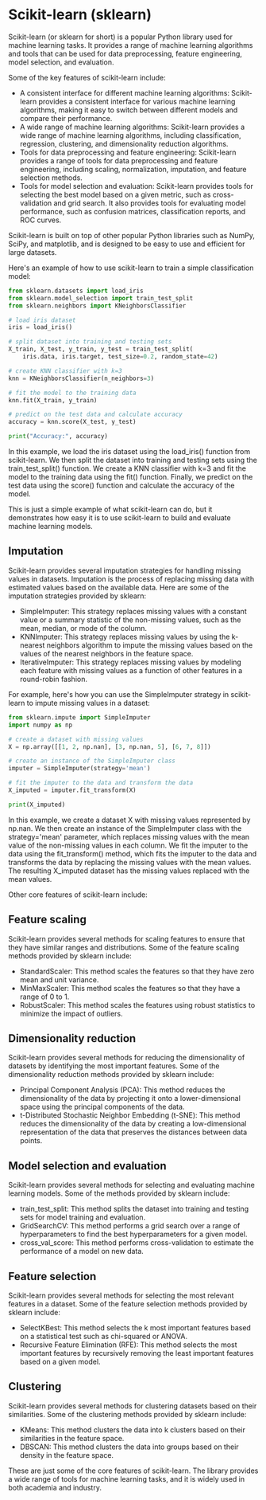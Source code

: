 # Scikit-learn (sklearn)

Scikit-learn (or sklearn for short) is a popular Python library used for machine learning tasks. It provides a range of machine learning algorithms and tools that can be used for data preprocessing, feature engineering, model selection, and evaluation.

Some of the key features of scikit-learn include:

- A consistent interface for different machine learning algorithms: Scikit-learn provides a consistent interface for various machine learning algorithms, making it easy to switch between different models and compare their performance.
- A wide range of machine learning algorithms: Scikit-learn provides a wide range of machine learning algorithms, including classification, regression, clustering, and dimensionality reduction algorithms.
- Tools for data preprocessing and feature engineering: Scikit-learn provides a range of tools for data preprocessing and feature engineering, including scaling, normalization, imputation, and feature selection methods.
- Tools for model selection and evaluation: Scikit-learn provides tools for selecting the best model based on a given metric, such as cross-validation and grid search. It also provides tools for evaluating model performance, such as confusion matrices, classification reports, and ROC curves.

Scikit-learn is built on top of other popular Python libraries such as NumPy, SciPy, and matplotlib, and is designed to be easy to use and efficient for large datasets.

Here's an example of how to use scikit-learn to train a simple classification model:

```python
from sklearn.datasets import load_iris
from sklearn.model_selection import train_test_split
from sklearn.neighbors import KNeighborsClassifier

# load iris dataset
iris = load_iris()

# split dataset into training and testing sets
X_train, X_test, y_train, y_test = train_test_split(
    iris.data, iris.target, test_size=0.2, random_state=42)

# create KNN classifier with k=3
knn = KNeighborsClassifier(n_neighbors=3)

# fit the model to the training data
knn.fit(X_train, y_train)

# predict on the test data and calculate accuracy
accuracy = knn.score(X_test, y_test)

print("Accuracy:", accuracy)
```

In this example, we load the iris dataset using the load_iris() function from scikit-learn. We then split the dataset into training and testing sets using the train_test_split() function. We create a KNN classifier with k=3 and fit the model to the training data using the fit() function. Finally, we predict on the test data using the score() function and calculate the accuracy of the model.

This is just a simple example of what scikit-learn can do, but it demonstrates how easy it is to use scikit-learn to build and evaluate machine learning models.

## Imputation

Scikit-learn provides several imputation strategies for handling missing values in datasets. Imputation is the process of replacing missing data with estimated values based on the available data. Here are some of the imputation strategies provided by sklearn:

- SimpleImputer: This strategy replaces missing values with a constant value or a summary statistic of the non-missing values, such as the mean, median, or mode of the column.
- KNNImputer: This strategy replaces missing values by using the k-nearest neighbors algorithm to impute the missing values based on the values of the nearest neighbors in the feature space.
- IterativeImputer: This strategy replaces missing values by modeling each feature with missing values as a function of other features in a round-robin fashion.

For example, here's how you can use the SimpleImputer strategy in scikit-learn to impute missing values in a dataset:

```python
from sklearn.impute import SimpleImputer
import numpy as np

# create a dataset with missing values
X = np.array([[1, 2, np.nan], [3, np.nan, 5], [6, 7, 8]])

# create an instance of the SimpleImputer class
imputer = SimpleImputer(strategy='mean')

# fit the imputer to the data and transform the data
X_imputed = imputer.fit_transform(X)

print(X_imputed)
```

In this example, we create a dataset X with missing values represented by np.nan. We then create an instance of the SimpleImputer class with the strategy='mean' parameter, which replaces missing values with the mean value of the non-missing values in each column. We fit the imputer to the data using the fit_transform() method, which fits the imputer to the data and transforms the data by replacing the missing values with the mean values. The resulting X_imputed dataset has the missing values replaced with the mean values.

Other core features of scikit-learn include:

## Feature scaling

Scikit-learn provides several methods for scaling features to ensure that they have similar ranges and distributions. Some of the feature scaling methods provided by sklearn include:

- StandardScaler: This method scales the features so that they have zero mean and unit variance.
- MinMaxScaler: This method scales the features so that they have a range of 0 to 1.
- RobustScaler: This method scales the features using robust statistics to minimize the impact of outliers.

## Dimensionality reduction

Scikit-learn provides several methods for reducing the dimensionality of datasets by identifying the most important features. Some of the dimensionality reduction methods provided by sklearn include:

- Principal Component Analysis (PCA): This method reduces the dimensionality of the data by projecting it onto a lower-dimensional space using the principal components of the data.
- t-Distributed Stochastic Neighbor Embedding (t-SNE): This method reduces the dimensionality of the data by creating a low-dimensional representation of the data that preserves the distances between data points.

## Model selection and evaluation

Scikit-learn provides several methods for selecting and evaluating machine learning models. Some of the methods provided by sklearn include:

- train_test_split: This method splits the dataset into training and testing sets for model training and evaluation.
- GridSearchCV: This method performs a grid search over a range of hyperparameters to find the best hyperparameters for a given model.
- cross_val_score: This method performs cross-validation to estimate the performance of a model on new data.

## Feature selection

Scikit-learn provides several methods for selecting the most relevant features in a dataset. Some of the feature selection methods provided by sklearn include:

- SelectKBest: This method selects the k most important features based on a statistical test such as chi-squared or ANOVA.
- Recursive Feature Elimination (RFE): This method selects the most important features by recursively removing the least important features based on a given model.

## Clustering

Scikit-learn provides several methods for clustering datasets based on their similarities. Some of the clustering methods provided by sklearn include:

- KMeans: This method clusters the data into k clusters based on their similarities in the feature space.
- DBSCAN: This method clusters the data into groups based on their density in the feature space.

These are just some of the core features of scikit-learn. The library provides a wide range of tools for machine learning tasks, and it is widely used in both academia and industry.
